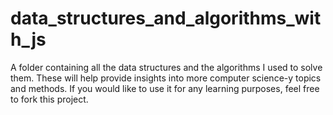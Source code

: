 # data_structures_and_algorithms_with_js
A folder containing all the data structures and the algorithms I used to solve them. These will help provide insights into more computer science-y topics and methods.
If you would like to use it for any learning purposes, feel free to fork this project. 
